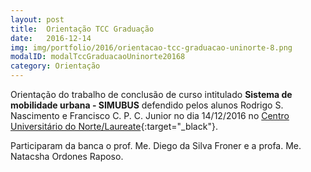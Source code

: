 ```yaml
---
layout: post
title:  Orientação TCC Graduação
date:   2016-12-14
img: img/portfolio/2016/orientacao-tcc-graduacao-uninorte-8.png
modalID: modalTccGraduacaoUninorte20168
category: Orientação
---
```


Orientação do trabalho de conclusão de curso intitulado **Sistema de mobilidade urbana - SIMUBUS** defendido pelos alunos Rodrigo S. Nascimento
e Francisco C. P. C. Junior no dia 14/12/2016 no [Centro Universitário do Norte/Laureate][uninorte-laureate]{:target="_black"}. 

Participaram da banca o prof. Me. Diego da Silva Froner e a profa. Me. Natacsha Ordones Raposo. 

[uninorte-laureate]: https://www.uninorte.com.br/